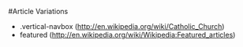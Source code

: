 #Article Variations
- .vertical-navbox (http://en.wikipedia.org/wiki/Catholic_Church)
- featured (http://en.wikipedia.org/wiki/Wikipedia:Featured_articles)
